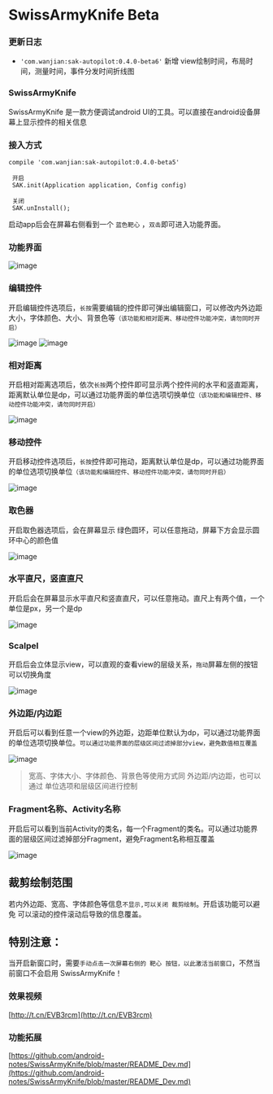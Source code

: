 # SwissArmyKnife Beta


### 更新日志  

* `'com.wanjian:sak-autopilot:0.4.0-beta6'`
新增 view绘制时间，布局时间，测量时间，事件分发时间折线图

### SwissArmyKnife

SwissArmyKnife 是一款方便调试android UI的工具。可以直接在android设备屏幕上显示控件的相关信息


### 接入方式

 `compile 'com.wanjian:sak-autopilot:0.4.0-beta5'`
 

 ```
  开启
  SAK.init(Application application, Config config)

  关闭
  SAK.unInstall();

 ```

启动app后会在屏幕右侧看到一个 `蓝色靶心` ，`双击`即可进入功能界面。


### 功能界面

![image](https://raw.githubusercontent.com/android-notes/SwissArmyKnife/master/img//sak_guide_func.jpg)


### 编辑控件

开启编辑控件选项后，`长按`需要编辑的控件即可弹出编辑窗口，可以修改内外边距大小，字体颜色、大小、背景色等`（该功能和相对距离、移动控件功能冲突，请勿同时开启）`

![image](https://raw.githubusercontent.com/android-notes/SwissArmyKnife/master/img//sak_guide_edit_panel.jpg)
![image](https://raw.githubusercontent.com/android-notes/SwissArmyKnife/master/img//sak_guide_edit.jpg)



### 相对距离

开启相对距离选项后，依次`长按`两个控件即可显示两个控件间的水平和竖直距离，距离默认单位是dp，可以通过功能界面的单位选项切换单位`（该功能和编辑控件、移动控件功能冲突，请勿同时开启）`

![image](https://raw.githubusercontent.com/android-notes/SwissArmyKnife/master/img//sak_guide_relative_distance.jpg)



### 移动控件

开启移动控件选项后，`长按`控件即可拖动，距离默认单位是dp，可以通过功能界面的单位选项切换单位`（该功能和编辑控件、移动控件功能冲突，请勿同时开启）`

![image](https://raw.githubusercontent.com/android-notes/SwissArmyKnife/master/img//sak_guide_drag.jpg)


### 取色器

开启取色器选项后，会在屏幕显示 绿色圆环，可以任意拖动，屏幕下方会显示圆环中心的颜色值

![image](https://raw.githubusercontent.com/android-notes/SwissArmyKnife/master/img//sak_guide_take_color.jpg)


### 水平直尺，竖直直尺

开启后会在屏幕显示水平直尺和竖直直尺，可以任意拖动。直尺上有两个值，一个单位是px，另一个是dp

![image](https://raw.githubusercontent.com/android-notes/SwissArmyKnife/master/img//sak_guide_measure.jpg)


### Scalpel

开启后会立体显示view，可以直观的查看view的层级关系，`拖动`屏幕左侧的按钮可以切换角度

![image](https://raw.githubusercontent.com/android-notes/SwissArmyKnife/master/img//sak_guide_scalpel.jpg)


### 外边距/内边距

开启后可以看到任意一个view的外边距，边距单位默认为dp，可以通过功能界面的单位选项切换单位。`可以通过功能界面的层级区间过滤掉部分view，避免数值相互覆盖`

![image](https://raw.githubusercontent.com/android-notes/SwissArmyKnife/master/img//sak_guide_margin.jpg)

>  宽高、字体大小、字体颜色、背景色等使用方式同 外边距/内边距，也可以通过 单位选项和层级区间进行控制



### Fragment名称、Activity名称

开启后可以看到当前Activity的类名，每一个Fragment的类名。可以通过功能界面的层级区间过滤掉部分Fragment，避免Fragment名称相互覆盖

![image](https://raw.githubusercontent.com/android-notes/SwissArmyKnife/master/img//sak_guide_fragment_name.jpg)


## 裁剪绘制范围

若内外边距、宽高、字体颜色等信息`不显示,可以关闭 裁剪绘制`。开启该功能可以避免 可以滚动的控件滚动后导致的信息覆盖。


## 特别注意：
当开启新窗口时，需要`手动点击一次屏幕右侧的 靶心 按钮，以此激活当前窗口`，不然当前窗口不会启用 SwissArmyKnife！


### 效果视频

[http://t.cn/EVB3rcm](http://t.cn/EVB3rcm)

### 功能拓展
[https://github.com/android-notes/SwissArmyKnife/blob/master/README_Dev.md](https://github.com/android-notes/SwissArmyKnife/blob/master/README_Dev.md)
